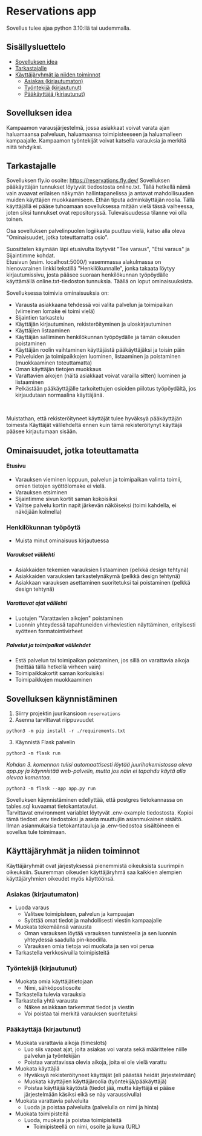 # Reservations app

Sovellus tulee ajaa python 3.10:llä tai uudemmalla.

## Sisällysluettelo
- [Sovelluksen idea](#sovelluksen-idea)
- [Tarkastajalle](#tarkastajalle)
- [Käyttäjäryhmät ja niiden toiminnot](#käyttäjäryhmät-ja-niiden-toiminnot)
    * [Asiakas (kirjautumaton)](#asiakas-kirjautumaton)
    * [Työntekijä (kirjautunut)](#työntekijä-kirjautunut)
    * [Pääkäyttäjä (kirjautunut)](#pääkäyttäjä-kirjautunut)

<a name="sovelluksen-idea"></a>
## Sovelluksen idea
Kampaamon varausjärjestelmä, jossa asiakkaat voivat varata ajan haluamaansa palveluun, haluamaansa toimipisteeseen ja haluamalleen kampaajalle. Kampaamon työntekijät voivat katsella varauksia ja merkitä niitä tehdyiksi.

<a name="tarkastajalle"></a>
## Tarkastajalle
Sovelluksen fly.io osoite: https://reservations.fly.dev/
Sovelluksen pääkäyttäjän tunnukset löytyvät tiedostosta online.txt. Tällä hetkellä nämä vain avaavat erilaisen näkymän hallintapanelissa ja antavat mahdollisuuden muiden käyttäjien muokkaamiseen. Ethän tiputa adminkäyttäjän roolia. Tällä käyttäjällä ei pääse tuhoamaan sovelluksessa mitään vielä tässä vaiheessa, joten siksi tunnukset ovat repositoryssä. Tulevaisuudessa tilanne voi olla toinen.

Osa sovelluksen palvelinpuolen logiikasta puuttuu vielä, katso alla oleva "Ominaisuudet, jotka toteuttamatta osio".
<br>

Suosittelen käymään läpi etusivulta löytyvät "Tee varaus", "Etsi varaus" ja Sijaintimme kohdat.<br>
Etusivun (esim. localhost:5000/) vasemmassa alakulmassa on hienovarainen linkki tekstillä "Henkilökunnalle", jonka takaata löytyy kirjautumissivu, josta pääsee suoraan henkilökunnan työpöydälle käyttämällä online.txt-tiedoston tunnuksia. Täällä on loput ominaisuuksista.
<br>

Sovelluksessa toimivia ominaisuuksia on:
- Varausta asiakkaana tehdessä voi valita palvelun ja toimipaikan (viimeinen lomake ei toimi vielä)
- Sijaintien tarkastelu
- Käyttäjän kirjautuminen, rekisteröityminen ja uloskirjautuminen
- Käyttäjien listaaminen
- Käyttäjän salliminen henkilökunnan työpöydälle ja tämän oikeuden poistaminen
- Käyttäjän roolin vaihtaminen käyttäjästä pääkäyttäjäksi ja toisin päin
- Palveluiden ja toimipaikkojen luominen, listaaminen ja poistaminen (muokkaaminen toteuttamatta)
- Oman käyttäjän tietojen muokkaus
- Varattavien aikojen (näitä asiakkaat voivat varailla sitten) luominen ja listaaminen
- Pelkästään pääkäyttäjälle tarkoitettujen osioiden piilotus työpöydältä, jos kirjaudutaan normaalina käyttäjänä.
<br>

Muistathan, että rekisteröityneet käyttäjät tulee hyväksyä pääkäyttäjän toimesta Käyttäjät välilehdeltä ennen kuin tämä rekisteröitynyt käyttäjä pääsee kirjautumaan sisään.

## Ominaisuudet, jotka toteuttamatta
#### Etusivu
- Varauksen vieminen loppuun, palvelun ja toimipaikan valinta toimii, omien tietojen syöttölomake ei vielä.
- Varauksen etsiminen
- Sijaintimme sivun kortit saman kokoisiksi
- Valitse palvelu kortin napit järkevän näköiseksi (toimi kahdella, ei näköjään kolmella)
### Henkilökunnan työpöytä
- Muista minut ominaisuus kirjautuessa
##### Varaukset välilehti
- Asiakkaiden tekemien varauksien listaaminen (pelkkä design tehtynä)
- Asiakkaiden varauksien tarkastelynäkymä (pelkkä design tehtynä)
- Asiakkaan varauksen asettaminen suoritetuksi tai poistaminen (pelkkä design tehtynä)

##### Varattavat ajat välilehti
- Luotujen "Varattavien aikojen" poistaminen
- Luonnin yhteydessä tapahtuneiden virheviestien näyttäminen, erityisesti syötteen formatointivirheet

##### Palvelut ja toimipaikat välilehdet
- Estä palvelun tai toimipaikan poistaminen, jos sillä on varattavia aikoja (heittää tällä hetkellä virheen vain)
- Toimipaikkakortit saman korkuisiksi
- Toimipaikkojen muokkaaminen


## Sovelluksen käynnistäminen
1. Siirry projektin juurikansioon `reservations`
2. Asenna tarvittavat riippuvuudet
```shell
python3 -m pip install -r ./requirements.txt
```
3. Käynnistä Flask palvelin
```shell
python3 -m flask run
```

_Kohdan 3. komennon tulisi automaattisesti löytää juurihakemistossa oleva app.py ja käynnistää web-palvelin, mutta jos näin ei tapahdu käytä alla olevaa komentoa._
```shell
python3 -m flask --app app.py run
```

Sovelluksen käynnistäminen edellyttää, että postgres tietokannassa on tables.sql kuvaamat tietokantataulut.
<br>
Tarvittavat environment variablet löytyvät .env-example tiedostosta. Kopioi tämä tiedost .env tiedostoksi ja aseta muuttujiin asianmukainen sisältö.
Ilman asianmukaisia tietokantatauluja ja .env-tiedostoa sisältöineen ei sovellus tule toimimaan.

<a name="käyttäjäryhmät-ja-niiden-toiminnot"></a>
## Käyttäjäryhmät ja niiden toiminnot
Käyttäjäryhmät ovat järjestyksessä pienemmistä oikeuksista suurimpiin oikeuksiin. Suuremman oikeuden käyttäjäryhmä saa kaikkien alempien käyttäjäryhmien oikeudet myös käyttöönsä.

<a name="asiakas-kirjautumaton"></a>
### Asiakas (kirjautumaton)
- Luoda varaus
  - Valitsee toimipisteen, palvelun ja kampaajan
  - Syöttää omat tiedot ja mahdollisesti viestin kampaajalle
- Muokata tekemäänsä varausta
  - Oman varauksen löytää varauksen tunnisteella ja sen luonnin yhteydessä saadulla pin-koodilla.
  - Varauksen omia tietoja voi muokata ja sen voi perua
- Tarkastella verkkosivuilla toimipisteitä

<a name="työntekijä-kirjautunut"></a>
### Työntekijä (kirjautunut)
- Muokata omia käyttäjätietojaan
  - Nimi, sähköpostiosoite
- Tarkastella tulevia varauksia
- Tarkastella yhtä varausta
  - Näkee asiakkaan tarkemmat tiedot ja viestin
  - Voi poistaa tai merkitä varauksen suoritetuksi

<a name="pääkäyttäjä-kirjautunut"></a>
### Pääkäyttäjä (kirjautunut)
- Muokata varattavia aikoja (timeslots)
  - Luo siis vapaat ajat, joita asiakas voi varata sekä määrittelee niille palvelun ja työntekijän
  - Poistaa varattavissa olevia aikoja, joita ei ole vielä varattu
- Muokata käyttäjiä
  - Hyväksyä rekisteröityneet käyttäjät (eli päästää heidät järjestelmään)
  - Muokata käyttäjien käyttäjäroolia (työntekijä/pääkäyttäjä)
  - Poistaa käyttäjiä käytöstä (tiedot jää, mutta käyttäjä ei pääse järjestelmään käsiksi eikä se näy varaussivulla)
- Muokata varattavia palveluita
  - Luoda ja poistaa palveluita (palvelulla on nimi ja hinta)
- Muokata toimipisteitä
  - Luoda, muokata ja poistaa toimipisteitä
    - Toimipisteellä on nimi, osoite ja kuva (URL)